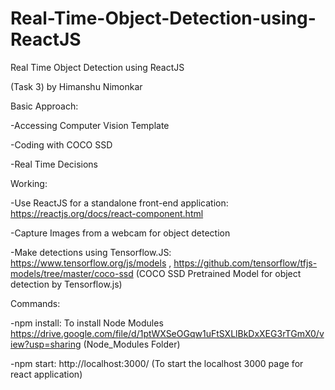 # Real-Time-Object-Detection-using-ReactJS
Real Time Object Detection using ReactJS

(Task 3) by Himanshu Nimonkar

Basic Approach:

  -Accessing Computer Vision Template

  -Coding with COCO SSD

  -Real Time Decisions

Working:

  -Use ReactJS for a standalone front-end application: https://reactjs.org/docs/react-component.html

  -Capture Images from a webcam for object detection

  -Make detections using Tensorflow.JS: https://www.tensorflow.org/js/models , https://github.com/tensorflow/tfjs-models/tree/master/coco-ssd (COCO SSD       Pretrained Model for object detection by Tensorflow.js)

Commands:

  -npm install: To install Node Modules https://drive.google.com/file/d/1ptWXSeOGqw1uFtSXLlBkDxXEG3rTGmX0/view?usp=sharing (Node_Modules Folder)

  -npm start: http://localhost:3000/ (To start the localhost 3000 page for react application)
